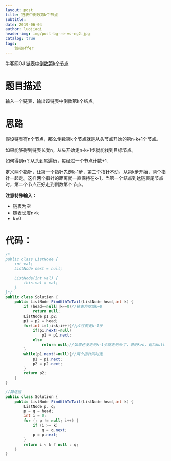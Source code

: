 ```yaml
---
layout: post                          
title: 链表中倒数第k个节点                              
subtitle:                             
date: 2019-06-04                      
author: luojiaqi                      
header-img: img/post-bg-re-vs-ng2.jpg 
catalog: true                         
tags:                                 
	剑指offer
---
```


牛客网OJ [链表中倒数第k个节点](![1559652094983](<https://www.nowcoder.com/practice/529d3ae5a407492994ad2a246518148a?tpId=13&tqId=11167&tPage=1&rp=1&ru=/ta/coding-interviews&qru=/ta/coding-interviews/question-ranking>))

# 题目描述

输入一个链表，输出该链表中倒数第k个结点。

# 思路

假设链表有n个节点，那么倒数第k个节点就是从头节点开始的第n-k+1个节点。

如果能够得到链表长度n，从头开始走n-k+1步就能找到目标节点。

如何得到n？从头到尾遍历，每经过一个节点计数+1.

定义两个指针，让第一个指针先走k-1步，第二个指针不动。从第k步开始，两个指针一起走。这样两个指针的距离就一直保持在k-1，当第一个结点到达链表尾节点时，第二个节点正好走到倒数第个节点。

**注意特殊输入：**

+ 链表为空
+ 链表长度n<k
+ k=0

# 代码：

```java
/*
public class ListNode {
    int val;
    ListNode next = null;

    ListNode(int val) {
        this.val = val;
    }
}*/
public class Solution {
    public ListNode FindKthToTail(ListNode head,int k) {
		if (head==null||k==0)//链表为空或k=0
            return null;
        ListNode p1,p2;
        p1 = p2 = head;
        for(int i=1;i<k;i++){//p1往前走k-1步
            if(p1.next!=null)
                p1 = p1.next;
            else
                return null;//如果还没走到k-1步就走到头了，说明k>n，返回null
        }
        while(p1.next!=null){//两个指针同时走
            p1 = p1.next;
            p2 = p2.next;
        }
        return p2;
    }
}
```

```java
//简洁版
public class Solution {
	public ListNode FindKthToTail(ListNode head,int k) {
        ListNode p, q;
        p = q = head;
        int i = 0;
        for (; p != null; i++) {
            if (i >= k)
                q = q.next;
            p = p.next;
        }
        return i < k ? null : q;
    }
}
```

